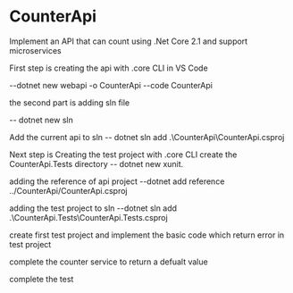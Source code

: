 # CounterApi
Implement an API that can count using .Net Core 2.1 and support microservices


First step is creating the api with .core CLI in VS Code

--dotnet new webapi -o CounterApi
--code CounterApi

the second part is adding sln file

-- dotnet new sln

Add the current api to sln
-- dotnet sln add .\CounterApi\CounterApi.csproj


Next step is Creating the test project with .core CLI
create the CounterApi.Tests directory
-- dotnet new xunit. 

adding the reference of api project
--dotnet add reference ../CounterApi/CounterApi.csproj

adding the test project to sln
--dotnet sln add .\CounterApi.Tests\CounterApi.Tests.csproj

create first test project and implement the basic code which return error in test project

complete the counter service to return a defualt value 

complete the test 


